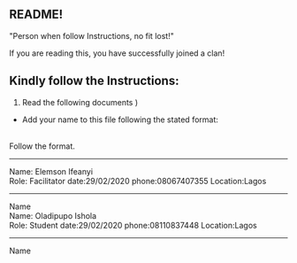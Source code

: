 ## README!

"Person when follow Instructions, no fit lost!"

If you are reading this, you have successfully joined a clan!

## Kindly follow the Instructions:

1. Read the following documents
   )

- Add your name to this file following the stated format:

<br/> Follow the format.<br/>

---

Name: Elemson Ifeanyi <br/>
Role: Facilitator
date:29/02/2020
phone:08067407355
Location:Lagos

---

Name <br/>
Name: Oladipupo Ishola <br/>
Role: Student
date:29/02/2020
phone:08110837448
Location:Lagos

---

Name <br/>

